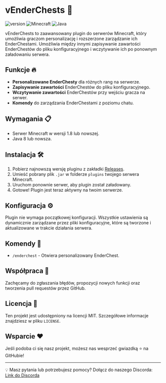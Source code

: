 # vEnderChests 🌌

![version](https://img.shields.io/badge/version-0.9-alpha-blue.svg?cacheSeconds=2592000) ![Minecraft](https://img.shields.io/badge/Minecraft-1.8+-brightgreen.svg) ![Java](https://img.shields.io/badge/Java-8+-red.svg)

vEnderChests to zaawansowany plugin do serwerów Minecraft, który umożliwia graczom personalizację i rozszerzone zarządzanie ich EnderChestami. Umożliwia między innymi zapisywanie zawartości EnderChestów do pliku konfiguracyjnego i wczytywanie ich po ponownym załadowaniu serwera.

## Funkcje 🔥

- **Personalizowane EnderChesty** dla różnych rang na serwerze.
- **Zapisywanie zawartości** EnderChestów do pliku konfiguracyjnego.
- **Wczytywanie zawartości** EnderChestów przy wejściu gracza na serwer.
- **Komendy** do zarządzania EnderChestami z poziomu chatu.

## Wymagania 📋

- Serwer Minecraft w wersji 1.8 lub nowszej.
- Java 8 lub nowsza.

## Instalacja 🛠

1. Pobierz najnowszą wersję pluginu z zakładki [Releases](https://github.com/Crosby601/vEnderChests/releases).
2. Umieść pobrany plik `.jar` w folderze `plugins` twojego serwera Minecraft.
3. Uruchom ponownie serwer, aby plugin został załadowany.
4. Gotowe! Plugin jest teraz aktywny na twoim serwerze.

## Konfiguracja ⚙

Plugin nie wymaga początkowej konfiguracji. Wszystkie ustawienia są dynamicznie zarządzane przez pliki konfiguracyjne, które są tworzone i aktualizowane w trakcie działania serwera.

## Komendy 📝

- `/enderchest` - Otwiera personalizowany EnderChest.

## Współpraca 🤝

Zachęcamy do zgłaszania błędów, propozycji nowych funkcji oraz tworzenia pull requestów przez GitHub.

## Licencja 📄

Ten projekt jest udostępniony na licencji MIT. Szczegółowe informacje znajdziesz w pliku `LICENSE`.

## Wsparcie ❤

Jeśli podoba ci się nasz projekt, możesz nas wesprzeć gwiazdką ⭐ na GitHubie!

---

💡 Masz pytania lub potrzebujesz pomocy? Dołącz do naszego Discorda: [Link do Discorda](https://discord.gg/JbNqg9m9Xf)
